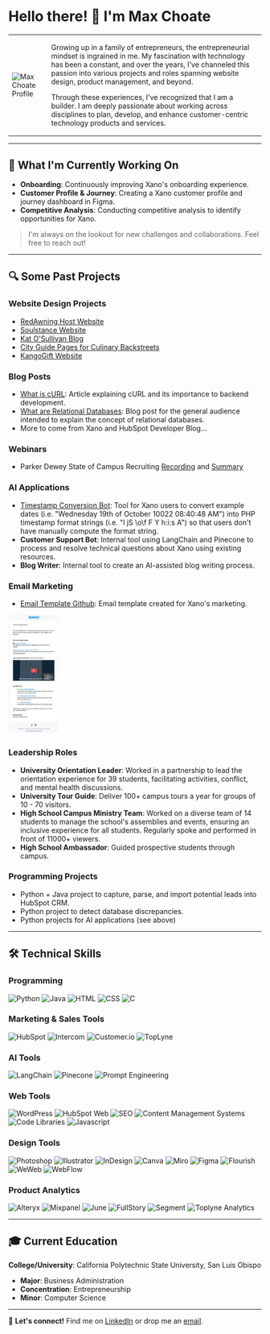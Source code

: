 # Hello there! 👋 I'm Max Choate

<table>
<tr>
<td> <img src="Max Choate Profile.png" alt="Max Choate Profile" width="800"/> </td>
<td>

Growing up in a family of entrepreneurs, the entrepreneurial mindset is ingrained in me. My fascination with technology has been a constant, and over the years, I've channeled this passion into various projects and roles spanning website design, product management, and beyond.

Through these experiences, I've recognized that I am a builder. I am deeply passionate about working across disciplines to plan, develop, and enhance customer-centric technology products and services.

</td>
</tr>
</table>


---

## 🌱 What I'm Currently Working On

- **Onboarding**: Continuously improving Xano's onboarding experience.
- **Customer Profile & Journey**: Creating a Xano customer profile and journey dashboard in Figma.
- **Competitive Analysis**: Conducting competitive analysis to identify opportunities for Xano.

> I'm always on the lookout for new challenges and collaborations. Feel free to reach out!

---

## 🔍 Some Past Projects

### Website Design Projects

- [RedAwning Host Website](https://host.redawning.com/)
- [Soulstance Website](https://www.soulstance.com/)
- [Kat O'Sullivan Blog](https://katosullivan.com/blog-homepage/)
- [City Guide Pages for Culinary Backstreets](https://culinarybackstreets.com/category/cities-category/lisbon/)
- [KangoGift Website](https://www.kangogift.com/)

### Blog Posts

- [What is cURL](https://www.xano.com/blog/what-is-curl/): Article explaining cURL and its importance to backend development.
- [What are Relational Databases](https://www.xano.com/blog/what-are-relational-databases/): Blog post for the general audience intended to explain the concept of relational databases.
- More to come from Xano and HubSpot Developer Blog...

### Webinars

- Parker Dewey State of Campus Recruiting [Recording](https://www.youtube.com/watch?v=BWZ0bKVW0OE/) and [Summary](https://info.parkerdewey.com/campus-recruiting-call-what-students-want/)

### AI Applications

- [Timestamp Conversion Bot](https://32c61b0a-e438-4f36-a36f-525a75824a2a-staging.weweb-preview.io/php_timestamp/): Tool for Xano users to convert example dates (i.e. "Wednesday 19th of October 10022 08:40:48 AM") into PHP timestamp format strings (i.e. "l jS \o\f F Y h:i:s A") so that users don't have manually compute the format string.
- **Customer Support Bot**: Internal tool using LangChain and Pinecone to process and resolve technical questions about Xano using existing resources.
- **Blog Writer**: Internal tool to create an AI-assisted blog writing process.

### Email Marketing

- [Email Template Github]([https://www.xano.com/blog/what-is-curl/](https://github.com/maxchoate3/Max_Choate/blob/f385de087783b2562a01b1dcd088d6285f06c12f/email_template)): Email template created for Xano's marketing. 
<td> <img src="Xano Email Template Example.png" alt="Email Template" width="100"/> </td>


### Leadership Roles

- **University Orientation Leader**: Worked in a partnership to lead the orientation experience for 39 students, facilitating activities, conflict, and mental health discussions.
- **University Tour Guide**: Deliver 100+ campus tours a year for groups of 10 - 70 visitors.
- **High School Campus Ministry Team**: Worked on a diverse team of 14 students to manage the school's assemblies and events, ensuring an inclusive experience for all students. Regularly spoke and performed in front of 11000+ viewers.
- **High School Ambassador**: Guided prospective students through campus.


### Programming Projects
- Python + Java project to capture, parse, and import potential leads into HubSpot CRM.
- Python project to detect database discrepancies.
- Python projects for AI applications (see above)


---

## 🛠 Technical Skills

### Programming
![Python](https://img.shields.io/badge/-Python-black?style=flat-square&logo=python)
![Java](https://img.shields.io/badge/-Java-black?style=flat-square&logo=java)
![HTML](https://img.shields.io/badge/-HTML5-black?style=flat-square&logo=html5)
![CSS](https://img.shields.io/badge/-CSS3-black?style=flat-square&logo=css3)
![C](https://img.shields.io/badge/-C-black?style=flat-square&logo=c)

### Marketing & Sales Tools
![HubSpot](https://img.shields.io/badge/-HubSpot-black?style=flat-square&logo=hubspot)
![Intercom](https://img.shields.io/badge/-Intercom-black?style=flat-square&logo=intercom)
![Customer.io](https://img.shields.io/badge/-Customer.io-black?style=flat-square&logo=customer.io)
![TopLyne](https://img.shields.io/badge/-TopLyne-black?style=flat-square)

### AI Tools
![LangChain](https://img.shields.io/badge/-LangChain-black?style=flat-square)
![Pinecone](https://img.shields.io/badge/-Pinecone-black?style=flat-square)
![Prompt Engineering](https://img.shields.io/badge/-Prompt_Engineering-black?style=flat-square)

### Web Tools
![WordPress](https://img.shields.io/badge/-WordPress-black?style=flat-square&logo=wordpress)
![HubSpot Web](https://img.shields.io/badge/-HubSpot-black?style=flat-square&logo=hubspot)
![SEO](https://img.shields.io/badge/-SEO-black?style=flat-square)
![Content Management Systems](https://img.shields.io/badge/-CMS-black?style=flat-square)
![Code Libraries](https://img.shields.io/badge/-Code_Libraries-black?style=flat-square)
![Javascript](https://img.shields.io/badge/-Javascript-black?style=flat-square&logo=javascript)

### Design Tools
![Photoshop](https://img.shields.io/badge/-Photoshop-black?style=flat-square&logo=adobe-photoshop)
![Illustrator](https://img.shields.io/badge/-Illustrator-black?style=flat-square&logo=adobe-illustrator)
![InDesign](https://img.shields.io/badge/-InDesign-black?style=flat-square&logo=adobe-indesign)
![Canva](https://img.shields.io/badge/-Canva-black?style=flat-square&logo=canva)
![Miro](https://img.shields.io/badge/-Miro-black?style=flat-square&logo=miro)
![Figma](https://img.shields.io/badge/-Figma-black?style=flat-square&logo=figma)
![Flourish](https://img.shields.io/badge/-Flourish-black?style=flat-square)
![WeWeb](https://img.shields.io/badge/-WeWeb-black?style=flat-square)
![WebFlow](https://img.shields.io/badge/-WebFlow-black?style=flat-square&logo=webflow)

### Product Analytics
![Alteryx](https://img.shields.io/badge/-Alteryx-black?style=flat-square&logo=alteryx)
![Mixpanel](https://img.shields.io/badge/-Mixpanel-black?style=flat-square&logo=mixpanel)
![June](https://img.shields.io/badge/-June-black?style=flat-square)
![FullStory](https://img.shields.io/badge/-FullStory-black?style=flat-square&logo=fullstory)
![Segment](https://img.shields.io/badge/-Segment-black?style=flat-square&logo=segment)
![Toplyne Analytics](https://img.shields.io/badge/-Toplyne-black?style=flat-square)

---

## 🎓 Current Education

**College/University**: California Polytechnic State University, San Luis Obispo

- **Major**: Business Administration
- **Concentration**: Entrepreneurship
- **Minor**: Computer Science

---

🔗 **Let's connect!** Find me on [LinkedIn](https://www.linkedin.com/in/max-choate/) or drop me an [email](mailto:maxchoate@gmail.com).

